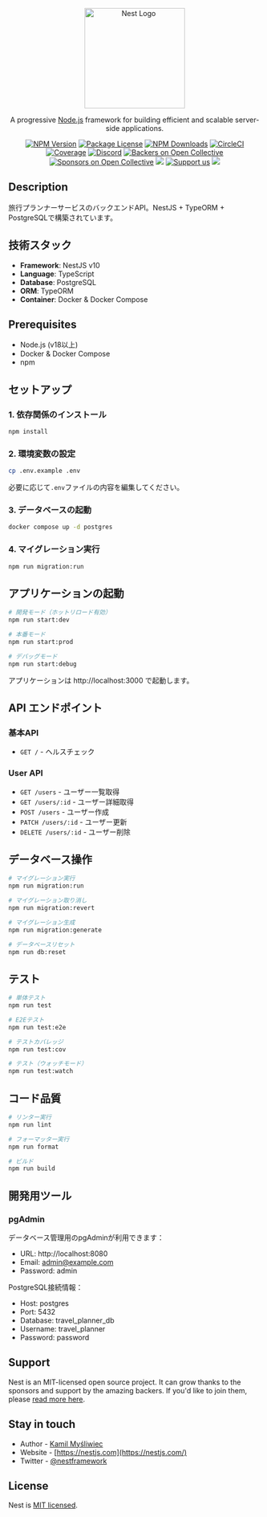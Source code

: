<p align="center">
  <a href="http://nestjs.com/" target="blank"><img src="https://nestjs.com/img/logo-small.svg" width="200" alt="Nest Logo" /></a>
</p>

[circleci-image]: https://img.shields.io/circleci/build/github/nestjs/nest/master?token=abc123def456
[circleci-url]: https://circleci.com/gh/nestjs/nest

  <p align="center">A progressive <a href="http://nodejs.org" target="_blank">Node.js</a> framework for building efficient and scalable server-side applications.</p>
    <p align="center">
<a href="https://www.npmjs.com/~nestjscore" target="_blank"><img src="https://img.shields.io/npm/v/@nestjs/core.svg" alt="NPM Version" /></a>
<a href="https://www.npmjs.com/~nestjscore" target="_blank"><img src="https://img.shields.io/npm/l/@nestjs/core.svg" alt="Package License" /></a>
<a href="https://www.npmjs.com/~nestjscore" target="_blank"><img src="https://img.shields.io/npm/dm/@nestjs/common.svg" alt="NPM Downloads" /></a>
<a href="https://circleci.com/gh/nestjs/nest" target="_blank"><img src="https://img.shields.io/circleci/build/github/nestjs/nest/master" alt="CircleCI" /></a>
<a href="https://coveralls.io/github/nestjs/nest?branch=master" target="_blank"><img src="https://coveralls.io/repos/github/nestjs/nest/badge.svg?branch=master#9" alt="Coverage" /></a>
<a href="https://discord.gg/G7Qnnhy" target="_blank"><img src="https://img.shields.io/badge/discord-online-brightgreen.svg" alt="Discord"/></a>
<a href="https://opencollective.com/nest#backer" target="_blank"><img src="https://opencollective.com/nest/backers/badge.svg" alt="Backers on Open Collective" /></a>
<a href="https://opencollective.com/nest#sponsor" target="_blank"><img src="https://opencollective.com/nest/sponsors/badge.svg" alt="Sponsors on Open Collective" /></a>
  <a href="https://paypal.me/kamilmysliwiec" target="_blank"><img src="https://img.shields.io/badge/Donate-PayPal-ff3f59.svg"/></a>
    <a href="https://opencollective.com/nest#sponsor"  target="_blank"><img src="https://img.shields.io/badge/Support%20us-Open%20Collective-41B883.svg" alt="Support us"></a>
  <a href="https://twitter.com/nestframework" target="_blank"><img src="https://img.shields.io/twitter/follow/nestframework.svg?style=social&label=Follow"></a>
</p>
  <!--[![Backers on Open Collective](https://opencollective.com/nest/backers/badge.svg)](https://opencollective.com/nest#backer)
  [![Sponsors on Open Collective](https://opencollective.com/nest/sponsors/badge.svg)](https://opencollective.com/nest#sponsor)-->

## Description

旅行プランナーサービスのバックエンドAPI。NestJS + TypeORM + PostgreSQLで構築されています。

## 技術スタック

- **Framework**: NestJS v10
- **Language**: TypeScript
- **Database**: PostgreSQL
- **ORM**: TypeORM
- **Container**: Docker & Docker Compose

## Prerequisites

- Node.js (v18以上)
- Docker & Docker Compose
- npm

## セットアップ

### 1. 依存関係のインストール

```bash
npm install
```

### 2. 環境変数の設定

```bash
cp .env.example .env
```

必要に応じて`.env`ファイルの内容を編集してください。

### 3. データベースの起動

```bash
docker compose up -d postgres
```

### 4. マイグレーション実行

```bash
npm run migration:run
```

## アプリケーションの起動

```bash
# 開発モード（ホットリロード有効）
npm run start:dev

# 本番モード
npm run start:prod

# デバッグモード
npm run start:debug
```

アプリケーションは http://localhost:3000 で起動します。

## API エンドポイント

### 基本API
- `GET /` - ヘルスチェック

### User API
- `GET /users` - ユーザー一覧取得
- `GET /users/:id` - ユーザー詳細取得  
- `POST /users` - ユーザー作成
- `PATCH /users/:id` - ユーザー更新
- `DELETE /users/:id` - ユーザー削除

## データベース操作

```bash
# マイグレーション実行
npm run migration:run

# マイグレーション取り消し
npm run migration:revert

# マイグレーション生成
npm run migration:generate

# データベースリセット
npm run db:reset
```

## テスト

```bash
# 単体テスト
npm run test

# E2Eテスト
npm run test:e2e

# テストカバレッジ
npm run test:cov

# テスト（ウォッチモード）
npm run test:watch
```

## コード品質

```bash
# リンター実行
npm run lint

# フォーマッター実行
npm run format

# ビルド
npm run build
```

## 開発用ツール

### pgAdmin
データベース管理用のpgAdminが利用できます：
- URL: http://localhost:8080
- Email: admin@example.com  
- Password: admin

PostgreSQL接続情報：
- Host: postgres
- Port: 5432
- Database: travel_planner_db
- Username: travel_planner
- Password: password

## Support

Nest is an MIT-licensed open source project. It can grow thanks to the sponsors and support by the amazing backers. If you'd like to join them, please [read more here](https://docs.nestjs.com/support).

## Stay in touch

- Author - [Kamil Myśliwiec](https://kamilmysliwiec.com)
- Website - [https://nestjs.com](https://nestjs.com/)
- Twitter - [@nestframework](https://twitter.com/nestframework)

## License

Nest is [MIT licensed](LICENSE).
